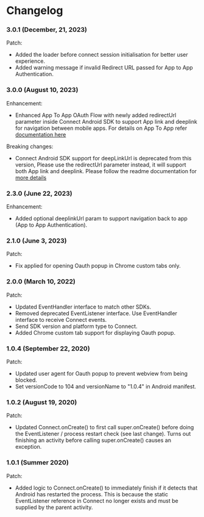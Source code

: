 # Changelog

### 3.0.1 (December, 21, 2023)

Patch:
- Added the loader before connect session initialisation for better user experience.
- Added warning message if invalid Redirect URL passed for App to App Authentication.



### 3.0.0 (August 10, 2023)

Enhancement:
- Enhanced App To App OAuth Flow with newly added redirectUrl parameter inside Connect Android SDK to support App link and deeplink for navigation between mobile apps. For details on App To App refer [documentation here](https://developer.mastercard.com/open-banking-us/documentation/connect/mobile-sdks/)

Breaking changes:
- Connect Android SDK support for deepLinkUrl is deprecated from this version, Please use the redirectUrl parameter instead, it will support both App link and deeplink. Please follow the readme documentation for [more details](https://github.com/Mastercard/connect-android-sdk#readme)

### 2.3.0 (June 22, 2023)

Enhancement:
- Added optional deeplinkUrl param to support navigation back to app (App to App Authentication).

### 2.1.0 (June 3, 2023)

Patch:
- Fix applied for opening Oauth popup in Chrome custom tabs only.


### 2.0.0 (March 10, 2022)

Patch:
- Updated EventHandler interface to match other SDKs.
- Removed deprecated EventListener interface.  Use EventHandler interface to receive Connect events.  
- Send SDK version and platform type to Connect.
- Added Chrome custom tab support for displaying Oauth popup.


### 1.0.4 (September 22, 2020)

Patch:
- Updated user agent for Oauth popup to prevent webview from being blocked.
- Set versionCode to 104 and versionName to "1.0.4" in Android manifest.

### 1.0.2 (August 19, 2020)

Patch:
- Updated Connect.onCreate() to first call super.onCreate() before doing the EventListener / process restart check (see last change).  Turns out finishing an activity before calling super.onCreate() causes an exception.

### 1.0.1 (Summer 2020)

Patch:
- Added logic to Connect.onCreate() to immediately finish if it detects that Android has restarted the process.  This is because the static EventListener reference in Connect no longer exists and must be supplied by the parent activity.

